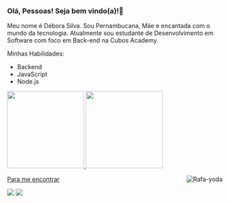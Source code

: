 ### Olá, Pessoas! Seja bem vindo(a)!👋


Meu nome é Débora Silva. Sou Pernambucana, Mãe e encantada com o mundo da tecnologia. Atualmente sou estudante de Desenvolvimento em Software com foco em Back-end na Cubos Academy.


Minhas Habilidades:
- Backend
- JavaScript
- Node.js

<div>
<a href="https://github.com/debora-silva1">
<img loading="lazy" height="180em" src="https://github-readme-stats.vercel.app/api/top-langs/?username=debora-silva1&layout=compact&langs_count=7&theme=dracula"/>
<img loading="lazy" height="180em" src="https://github-readme-stats.vercel.app/api?username=debora-silva1&show_icons=true&theme=dracula&include_all_commits=true&count_private=true"/>
</div>

<div>
  <img align = "right" alt = "Rafa-yoda" src = "https://media.giphy.com/media/LHZyixOnHwDDy/giphy.gif"
</div>

  
Para me encontrar

<div>
<a href = "mailto:francislayned2@gmail.com"><img src="https://img.shields.io/badge/-Gmail-%23333?style=for-the-badge&logo=gmail&logoColor=white" target="_blank"></a>
<a href="https://www.linkedin.com/in/https://www.linkedin.com/in/d%C3%A9bora-francislayne-/" target="_blank"><img src="https://img.shields.io/badge/-LinkedIn-%230077B5?style=for-the-badge&logo=linkedin&logoColor=white" target="_blank"></a> 
</div>

